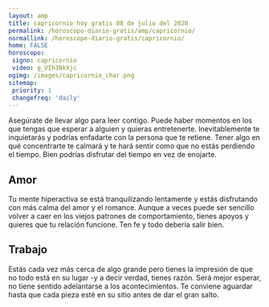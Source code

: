 ```yaml
---
layout: amp
title: capricornio hoy gratis 08 de julio del 2020 
permalink: /horoscopo-diario-gratis/amp/capricornio/
normallink: /horoscopo-diario-gratis/capricornio/
home: FALSE
horoscopo:
 signo: capricornio
 video: g_VIh3NkXjc
ogimg: /images/capricornio_char.png
sitemap:
 priority: 1
 changefreq: 'daily'
---
```



Asegúrate de llevar algo para leer contigo. Puede haber momentos en los que tengas que esperar a alguien y quieras entretenerte. Inevitablemente te inquietarás y podrías enfadarte con la persona que te retiene. Tener algo en qué concentrarte te calmará y te hará sentir como que no estás perdiendo el tiempo. Bien podrías disfrutar del tiempo en vez de enojarte.

## Amor

Tu mente hiperactiva se está tranquilizando lentamente y estás disfrutando con más calma del amor y el romance. Aunque a veces puede ser sencillo volver a caer en los viejos patrones de comportamiento, tienes apoyos y quieres que tu relación funcione. Ten fe y todo debería salir bien.

## Trabajo

Estás cada vez más cerca de algo grande pero tienes la impresión de que no todo está en su lugar -y a decir verdad, tienes razón. Será mejor esperar, no tiene sentido adelantarse a los acontecimientos. Te conviene aguardar hasta que cada pieza esté en su sitio antes de dar el gran salto.